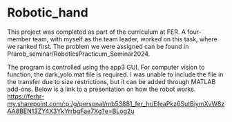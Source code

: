 # Robotic_hand

This project was completed as part of the curriculum at FER. A four-member team, with myself as the team leader, worked on this task, where we ranked first. The problem we were assigned can be found in Prarob_seminar/RoboticsPracticum_Seminar2024.

The program is controlled using the app3 GUI. For computer vision to function, the dark_yolo.mat file is required. I was unable to include the file in the transfer due to size restrictions, but it can be added through MATLAB add-ons. Below is a link to a presentation on how the robot works.
https://ferhr-my.sharepoint.com/:p:/g/personal/mb53881_fer_hr/EfeaPkz6SutBiymXvW8zAA8BEN13ZY4X3YkYrrbgFae7Xg?e=BLog2u

